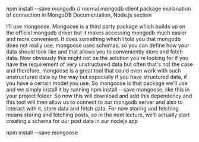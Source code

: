 npm install --save mongodb // normal mongodb client package
explanation of connection in MongoDB Documentation, Node.js section

I'll use mongoose. Mongoose is a third party package which builds up on the official mongodb driver
but it makes accessing mongodb much easier and more convenient. It does something which I told you that mongodb does not really use, mongoose uses schemas, so you can define how your data should look like and that allows you to conveniently store and fetch data. Now obviously this might not be the solution you're looking for if you have the requirement of very unstructured data but often that's not the case and therefore, mongoose is a great tool that could even work with such unstructured data by the way but especially if you have structured data, if you have a certain model you use. So mongoose is that package we'll use and we simply install it by running npm install --save mongoose, like this in your project folder. So now this will download and add this dependency and this tool will then allow us to connect to our mongodb server and also to interact with it, store data and fetch data. For now storing and fetching means storing and fetching posts, so in the next lecture, we'll actually start creating a schema for our post data in our nodejs app

npm install --save mongoose 
